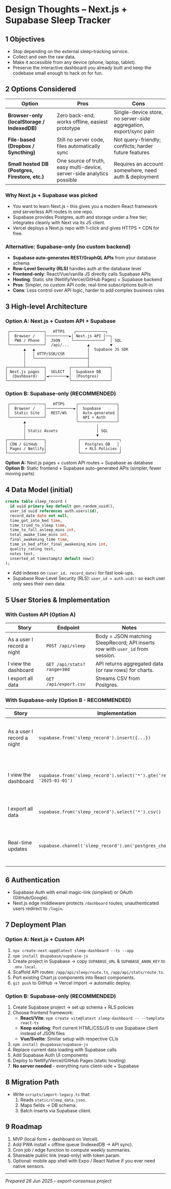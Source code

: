 # Design Thoughts – Next.js + Supabase Sleep Tracker

## 1  Objectives
* Stop depending on the external sleep-tracking service.
* Collect and own the raw data.
* Make it accessible from any device (phone, laptop, tablet).
* Preserve the interactive dashboard you already built and keep the codebase small enough to hack on for fun.

## 2  Options Considered
| Option | Pros | Cons |
|--------|------|------|
| **Browser-only (localStorage / IndexedDB)** | Zero back-end, works offline, easiest prototype | Single-device store, no server-side aggregation, export/sync pain |
| **File-based (Dropbox / Syncthing)** | Still no server code, files automatically sync | Not query-friendly; conflicts; harder future features |
| **Small hosted DB (Postgres, Firestore, etc.)** | One source of truth, easy multi-device, server-side analytics possible | Requires an account somewhere, need auth & deployment |

### Why Next.js + Supabase was picked
* You want to learn Next.js – this gives you a modern React framework *and* serverless API routes in one repo.
* Supabase provides Postgres, auth and storage under a free tier; integrates cleanly with Next via its JS client.
* Vercel deploys a Next.js repo with 1-click and gives HTTPS + CDN for free.

### Alternative: Supabase-only (no custom backend)
* **Supabase auto-generates REST/GraphQL APIs** from your database schema
* **Row-Level Security (RLS)** handles auth at the database level
* **Frontend-only**: React/Vue/vanilla JS directly calls Supabase APIs
* **Hosting**: Static site (Netlify/Vercel/GitHub Pages) + Supabase backend
* **Pros**: Simpler, no custom API code, real-time subscriptions built-in
* **Cons**: Less control over API logic, harder to add complex business rules

## 3  High-level Architecture

### Option A: Next.js + Custom API + Supabase
```
 ┌───────────────┐   HTTPS    ┌─────────────┐
 │  Browser /    │──────────►│ Next.js API │──┐
 │  PWA / Phone  │  JSON     └─────────────┘  │ SQL
 └───────────────┘  /api/...        ▲         ▼
        ▲   ▲                       │  Supabase JS SDK
        │   │ HTTP/SSR/CSR          │
        │   └───────────────────────┤
        │                           │
┌───────┴────────┐          ┌───────┴─────────┐
│ Next.js pages  │  SELECT  │  Supabase DB    │
│  (Dashboard)   │◄────────▶│  (Postgres)     │
└────────────────┘          └─────────────────┘
```

### Option B: Supabase-only (RECOMMENDED)
```
 ┌───────────────┐   HTTPS     ┌─────────────────┐
 │  Browser /    │────────────►│  Supabase       │
 │  Static Site  │  REST/WS    │  Auto-generated │
 └───────────────┘             │  API + Auth     │
        ▲                      └─────────────────┘
        │                               │
        │ Static Assets                 │ SQL
        │                               ▼
┌───────┴────────┐              ┌─────────────────┐
│ CDN / GitHub   │              │  Postgres DB   │
│ Pages / Netlify│              │  + RLS Policies │
└────────────────┘              └─────────────────┘
```

**Option A:** Next.js pages + custom API routes + Supabase as database
**Option B:** Static frontend + Supabase auto-generated APIs (simpler, fewer moving parts)

## 4  Data Model (initial)
```sql
create table sleep_record (
  id uuid primary key default gen_random_uuid(),
  user_id uuid references auth.users(id),
  record_date date not null,
  time_got_into_bed time,
  time_tried_to_sleep time,
  time_to_fall_asleep_mins int,
  total_awake_time_mins int,
  final_awakening_time time,
  time_in_bed_after_final_awakening_mins int,
  quality_rating text,
  notes text,
  inserted_at timestamptz default now()
);
```
* Add indexes on `(user_id, record_date)` for fast look-ups.
* Supabase Row-Level Security (RLS): `user_id = auth.uid()` so each user only sees their own data.

## 5  User Stories & Implementation

### With Custom API (Option A)
| Story | Endpoint | Notes |
|-------|----------|-------|
| As a user I record a night | `POST /api/sleep` | Body = JSON matching SleepRecord; API inserts row with `user_id` from session. |
| I view the dashboard | `GET /api/stats?range=30d` | API returns aggregated data (or raw rows) for charts. |
| I export all data | `GET /api/export.csv` | Streams CSV from Postgres. |

### With Supabase-only (Option B - RECOMMENDED)
| Story | Implementation | Notes |
|-------|----------------|-------|
| As a user I record a night | `supabase.from('sleep_record').insert({...})` | Direct client call; RLS ensures user can only insert their own data |
| I view the dashboard | `supabase.from('sleep_record').select('*').gte('record_date', '2025-01-01')` | Client-side filtering; could also use Postgres views for aggregations |
| I export all data | `supabase.from('sleep_record').select('*').csv()` | Built-in CSV export via Supabase REST API |
| Real-time updates | `supabase.channel('sleep_record').on('postgres_changes', ...)` | Live dashboard updates when new records added |

## 6  Authentication
* Supabase Auth with email magic-link (simplest) or OAuth (GitHub/Google).
* Next.js edge middleware protects `/dashboard` routes; unauthenticated users redirect to `/login`.

## 7  Deployment Plan

### Option A: Next.js + Custom API
1. `npx create-next-app@latest sleep-dashboard --ts --app`  
2. `npm install @supabase/supabase-js`  
3. Create project in Supabase → copy `SUPABASE_URL` & `SUPABASE_ANON_KEY` to `.env.local`.  
4. Scaffold API routes: `/app/api/sleep/route.ts`, `/app/api/stats/route.ts`.  
5. Port existing Chart.js components into React components.  
6. `git push` to GitHub → Vercel import → automatic deploy.

### Option B: Supabase-only (RECOMMENDED)
1. Create Supabase project → set up schema + RLS policies
2. Choose frontend framework:
   - **React/Vite**: `npm create vite@latest sleep-dashboard -- --template react-ts`
   - **Keep existing**: Port current HTML/CSS/JS to use Supabase client instead of JSON files
   - **Vue/Svelte**: Similar setup with respective CLIs
3. `npm install @supabase/supabase-js`
4. Replace current data loading with Supabase calls
5. Add Supabase Auth UI components
6. Deploy to Netlify/Vercel/GitHub Pages (static hosting)
7. **No server needed** - everything runs client-side + Supabase

## 8  Migration Path
* Write `scripts/import-legacy.ts` that:
  1. Reads `static/sleep_data.json`.
  2. Maps fields → DB schema.
  3. Batch inserts via Supabase client.

## 9  Roadmap
1. MVP (local form + dashboard on Vercel).  
2. Add PWA install + offline queue (IndexedDB → API sync).  
3. Cron job / edge function to compute weekly summaries.  
4. Shareable public link (read-only) with token param.  
5. Optional: mobile app shell with Expo / React Native if you ever need native sensors.

---
*Prepared 26 Jun 2025 – export-consensus project*
